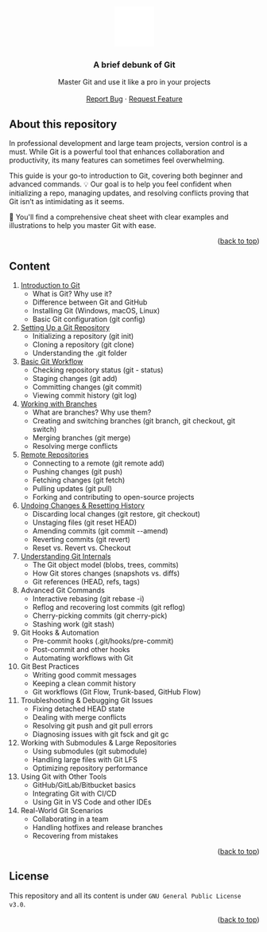 <a name="readme-top"></a>

<br />
<div align="center">
<a href="https://leetcode.com">
    <img src="./resources/git.svg" alt="Logo" width="80" height="80">
  </a>
  <h3 align="center">A brief debunk of Git</h3>

  <p align="center">
    Master Git and use it like a pro in your projects
    <br />
    <br />
    <a href="https://github.com/pallandir/git-primer/issues">Report Bug</a>
    ·
    <a href="https://github.com/pallandir/git-primer/issues">Request Feature</a>
  </p>
</div>

## About this repository

In professional development and large team projects, version control is a must. While Git is a powerful tool that enhances collaboration and productivity, its many features can sometimes feel overwhelming.

This guide is your go-to introduction to Git, covering both beginner and advanced commands. 💡 Our goal is to help you feel confident when initializing a repo, managing updates, and resolving conflicts proving that Git isn’t as intimidating as it seems.

📖 You'll find a comprehensive cheat sheet with clear examples and illustrations to help you master Git with ease.

<p align="right">(<a href="#readme-top">back to top</a>)</p>

<!-- CONTENT -->

## Content

1. [Introduction to Git](1.%20Introduction%20to%20Git.md)
   - What is Git? Why use it?
   - Difference between Git and GitHub
   - Installing Git (Windows, macOS, Linux)
   - Basic Git configuration (git config)
2. [Setting Up a Git Repository](2.%20Setting%20Up%20a%20Git%20Repository.md)
   - Initializing a repository (git init)
   - Cloning a repository (git clone)
   - Understanding the .git folder
3. [Basic Git Workflow](3.%20Basic%20Git%20Workflow.md)
   - Checking repository status (git - status)
   - Staging changes (git add)
   - Committing changes (git commit)
   - Viewing commit history (git log)
4. [Working with Branches](4.%20Working%20with%20Branches.md)
   - What are branches? Why use them?
   - Creating and switching branches (git branch, git checkout, git switch)
   - Merging branches (git merge)
   - Resolving merge conflicts
5. [Remote Repositories](5.%20Remote%20Repositories.md)
   - Connecting to a remote (git remote add)
   - Pushing changes (git push)
   - Fetching changes (git fetch)
   - Pulling updates (git pull)
   - Forking and contributing to open-source projects
6. [Undoing Changes & Resetting History](6.%20Undoing%20Changes%20&%20Resetting%20History.md)
   - Discarding local changes (git restore, git checkout)
   - Unstaging files (git reset HEAD)
   - Amending commits (git commit --amend)
   - Reverting commits (git revert)
   - Reset vs. Revert vs. Checkout
7. [Understanding Git Internals](7.%20Understanding%20Git%20Internals.md)
   - The Git object model (blobs, trees, commits)
   - How Git stores changes (snapshots vs. diffs)
   - Git references (HEAD, refs, tags)
8. Advanced Git Commands
   - Interactive rebasing (git rebase -i)
   - Reflog and recovering lost commits (git reflog)
   - Cherry-picking commits (git cherry-pick)
   - Stashing work (git stash)
9. Git Hooks & Automation
   - Pre-commit hooks (.git/hooks/pre-commit)
   - Post-commit and other hooks
   - Automating workflows with Git
10. Git Best Practices
    - Writing good commit messages
    - Keeping a clean commit history
    - Git workflows (Git Flow, Trunk-based, GitHub Flow)
11. Troubleshooting & Debugging Git Issues
    - Fixing detached HEAD state
    - Dealing with merge conflicts
    - Resolving git push and git pull errors
    - Diagnosing issues with git fsck and git gc
12. Working with Submodules & Large Repositories
    - Using submodules (git submodule)
    - Handling large files with Git LFS
    - Optimizing repository performance
13. Using Git with Other Tools
    - GitHub/GitLab/Bitbucket basics
    - Integrating Git with CI/CD
    - Using Git in VS Code and other IDEs
14. Real-World Git Scenarios
    - Collaborating in a team
    - Handling hotfixes and release branches
    - Recovering from mistakes

<p align="right">(<a href="#readme-top">back to top</a>)</p>

<!-- LICENSE -->

## License

This repository and all its content is under `GNU General Public License v3.0`.

<p align="right">(<a href="#readme-top">back to top</a>)</p>
